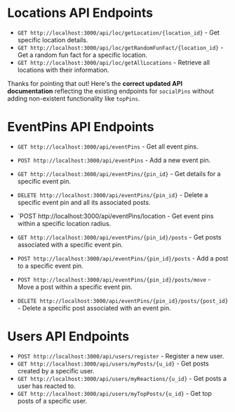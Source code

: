 # Locations API Endpoints
- `GET http://localhost:3000/api/loc/getLocation/{location_id}` - Get specific location details.
- `GET http://localhost:3000/api/loc/getRandomFunFact/{location_id}` - Get a random fun fact for a specific location.
- `GET http://localhost:3000/api/loc/getAllLocations` - Retrieve all locations with their information.

Thanks for pointing that out! Here's the **correct updated API documentation** reflecting the existing endpoints for `socialPins` without adding non-existent functionality like `topPins`.

# EventPins API Endpoints
- `GET http://localhost:3000/api/eventPins` - Get all event pins.
- `POST http://localhost:3000/api/eventPins` - Add a new event pin.
- `GET http://localhost:3000/api/eventPins/{pin_id}` - Get details for a specific event pin.
- `DELETE http://localhost:3000/api/eventPins/{pin_id}` - Delete a specific event pin and all its associated posts.
- `POST http://localhost:3000/api/eventPins/location - Get event pins within a specific location radius.

- `GET http://localhost:3000/api/eventPins/{pin_id}/posts` - Get posts associated with a specific event pin.
- `POST http://localhost:3000/api/eventPins/{pin_id}/posts` - Add a post to a specific event pin.
- `POST http://localhost:3000/api/eventPins/{pin_id}/posts/move` - Move a post within a specific event pin.
- `DELETE http://localhost:3000/api/eventPins/{pin_id}/posts/{post_id}` - Delete a specific post associated with an event pin.

# Users API Endpoints
- `POST http://localhost:3000/api/users/register` - Register a new user.
- `GET http://localhost:3000/api/users/myPosts/{u_id}` - Get posts created by a specific user.
- `GET http://localhost:3000/api/users/myReactions/{u_id}` - Get posts a user has reacted to.
- `GET http://localhost:3000/api/users/myTopPosts/{u_id}` - Get top posts of a specific user.
